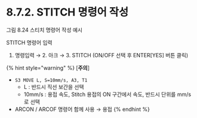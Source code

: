 ﻿# 8.7.2. STITCH 명령어 작성 
 
그림 8.24 스티치 명령어 작성 예시



STITCH 명령어 입력
1.	명령입력 → 2. 아크 → 3. STITCH (ON/OFF 선택 후 ENTER[YES] 버튼 클릭)


{% hint style="warning" %}
[**주의**]  
- ```S3 MOVE L, S=10mm/s, A3, T1```  
	 - L : 반드시 직선 보간을 선택  
	 - 10mm/s : 용접 속도, Stitch 용접의 ON 구간에서 속도, 반드시 단위를 mm/s로 선택
- ARCON / ARCOF 명령어 함께 사용 → 용접 
{% endhint %}